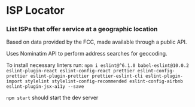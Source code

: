 # ISP Locator
### List ISPs that offer service at a geographic location

Based on data provided by the FCC, made available through a public API.

Uses Nominatim API to perform address searches for geocoding.

To install necessary linters run:
```npm i eslint@^6.1.0 babel-eslint@10.0.2 eslint-plugin-react eslint-config-react prettier eslint-config-prettier eslint-plugin-prettier prettier-eslint-cli eslint-plugin-import stylelint stylelint-config-recommended eslint-config-airbnb eslint-plugin-jsx-a11y --save```

`npm start` should start the dev server
